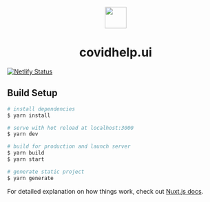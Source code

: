 <p align="center">
  <img height="50px" src="https://covidhelp.page/covidhelp.png" />
</p>
<h1 align="center">covidhelp.ui</h1>

[![Netlify Status](https://api.netlify.com/api/v1/badges/d2d8e932-8da8-401a-b782-f060ad88c7e6/deploy-status)](https://app.netlify.com/sites/thirsty-brown-3401a1/deploys)

## Build Setup

```bash
# install dependencies
$ yarn install

# serve with hot reload at localhost:3000
$ yarn dev

# build for production and launch server
$ yarn build
$ yarn start

# generate static project
$ yarn generate
```

For detailed explanation on how things work, check out [Nuxt.js docs](https://nuxtjs.org).
